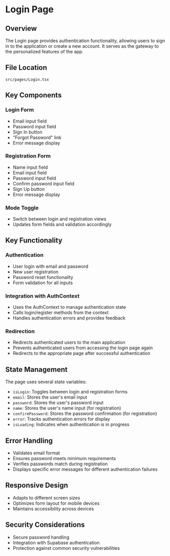# Login Page

## Overview
The Login page provides authentication functionality, allowing users to sign in to the application or create a new account. It serves as the gateway to the personalized features of the app.

## File Location
`src/pages/Login.tsx`

## Key Components

### Login Form
- Email input field
- Password input field
- Sign In button
- "Forgot Password" link
- Error message display

### Registration Form
- Name input field
- Email input field
- Password input field
- Confirm password input field
- Sign Up button
- Error message display

### Mode Toggle
- Switch between login and registration views
- Updates form fields and validation accordingly

## Key Functionality

### Authentication
- User login with email and password
- New user registration
- Password reset functionality
- Form validation for all inputs

### Integration with AuthContext
- Uses the AuthContext to manage authentication state
- Calls login/register methods from the context
- Handles authentication errors and provides feedback

### Redirection
- Redirects authenticated users to the main application
- Prevents authenticated users from accessing the login page again
- Redirects to the appropriate page after successful authentication

## State Management

The page uses several state variables:
- `isLogin`: Toggles between login and registration forms
- `email`: Stores the user's email input
- `password`: Stores the user's password input
- `name`: Stores the user's name input (for registration)
- `confirmPassword`: Stores the password confirmation (for registration)
- `error`: Tracks authentication errors for display
- `isLoading`: Indicates when authentication is in progress

## Error Handling
- Validates email format
- Ensures password meets minimum requirements
- Verifies passwords match during registration
- Displays specific error messages for different authentication failures

## Responsive Design
- Adapts to different screen sizes
- Optimizes form layout for mobile devices
- Maintains accessibility across devices

## Security Considerations
- Secure password handling
- Integration with Supabase authentication
- Protection against common security vulnerabilities
